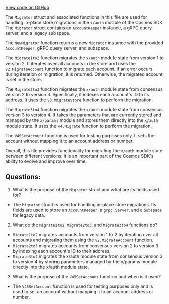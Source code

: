 [View code on GitHub](https://github.com/cosmos/cosmos-sdk/blob/main/x/auth/keeper/migrations.go)

The `Migrator` struct and associated functions in this file are used for handling in-place store migrations in the `x/auth` module of the Cosmos SDK. The `Migrator` struct contains an `AccountKeeper` instance, a gRPC query server, and a legacy subspace. 

The `NewMigrator` function returns a new `Migrator` instance with the provided `AccountKeeper`, gRPC query server, and subspace. 

The `Migrate1to2` function migrates the `x/auth` module state from version 1 to version 2. It iterates over all accounts in the store and uses the `v2.MigrateAccount` function to migrate each account. If an error occurs during iteration or migration, it is returned. Otherwise, the migrated account is set in the store.

The `Migrate2to3` function migrates the `x/auth` module state from consensus version 2 to version 3. Specifically, it indexes each account's ID to its address. It uses the `v3.MigrateStore` function to perform the migration.

The `Migrate3to4` function migrates the `x/auth` module state from consensus version 3 to version 4. It takes the parameters that are currently stored and managed by the `x/params` module and stores them directly into the `x/auth` module state. It uses the `v4.Migrate` function to perform the migration.

The `V45SetAccount` function is used for testing purposes only. It sets the account without mapping it to an account address or number.

Overall, this file provides functionality for migrating the `x/auth` module state between different versions. It is an important part of the Cosmos SDK's ability to evolve and improve over time.
## Questions: 
 1. What is the purpose of the `Migrator` struct and what are its fields used for?
- The `Migrator` struct is used for handling in-place store migrations. Its fields are used to store an `AccountKeeper`, a `grpc.Server`, and a `Subspace` for legacy data.

2. What do the `Migrate1to2`, `Migrate2to3`, and `Migrate3to4` functions do?
- `Migrate1to2` migrates accounts from version 1 to 2 by iterating over all accounts and migrating them using the `v2.MigrateAccount` function. 
- `Migrate2to3` migrates accounts from consensus version 2 to version 3 by indexing each account's ID to their address. 
- `Migrate3to4` migrates the x/auth module state from consensus version 3 to version 4 by storing parameters managed by the x/params module directly into the x/auth module state.

3. What is the purpose of the `V45SetAccount` function and when is it used?
- The `V45SetAccount` function is used for testing purposes only and is used to set an account without mapping it to an account address or number.